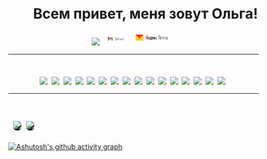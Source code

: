 <h1 style="padding-left: 50px;">Всем привет, меня зовут Ольга!</h1>

<p align="center">
    <a style="color: white; margin: 0" href="https://t.me/Kvl_Olga" target="blank" style="color: white; margin: 0">
        <img src="https://img.shields.io/badge/Telegram-2CA5E0?style=for-the-badge&logo=telegram&logoColor=white">
    </a>&nbsp;
    <a style="color: white; margin: 0" href="mailto:kovalevskayaswitch2.0@gmail.com" target="blank" style="color: white; margin: 0">
        <img src="./images/gmail.webp" style="width: 40px">
    </a>&nbsp;
    <a style="color: white; margin: 0" href="mailto:switch.to.olga@yandex.ru" target="blank" style="color: white; margin: 0">
        <img src="./images/yandex.jpg" style="width: 80px">
    </a>&nbsp;
</p>
<hr style="width: 100%" />
<br />
<p align="center">
    <img src="https://img.shields.io/badge/html5-%23E34F26.svg?style=for-the-badge&logo=html5&logoColor=white">&nbsp;
    <img src="https://img.shields.io/badge/css3-%231572B6.svg?style=for-the-badge&logo=css3&logoColor=white">&nbsp;
    <img src="https://img.shields.io/badge/SASS-hotpink.svg?style=for-the-badge&logo=SASS&logoColor=white">&nbsp;
    <img src="https://img.shields.io/badge/javascript-%23323330.svg?style=for-the-badge&logo=javascript&logoColor=%23F7DF1E">&nbsp;
    <img src="https://img.shields.io/badge/node.js-6DA55F?style=for-the-badge&logo=node.js&logoColor=white">&nbsp;
    <img src="https://img.shields.io/badge/react-%2320232a.svg?style=for-the-badge&logo=react&logoColor=%2361DAFB">&nbsp;
    <img src="https://img.shields.io/badge/redux-%23593d88.svg?style=for-the-badge&logo=redux&logoColor=white">&nbsp;
    <img src="https://img.shields.io/badge/typescript-%23007ACC.svg?style=for-the-badge&logo=typescript&logoColor=white">&nbsp;
    <img src="https://img.shields.io/badge/express.js-%23404d59.svg?style=for-the-badge&logo=express&logoColor=%2361DAFB">&nbsp;
    <img src="https://img.shields.io/badge/nestjs-%23E0234E.svg?style=for-the-badge&logo=nestjs&logoColor=white">&nbsp;
    <img src="https://img.shields.io/badge/nestjs-%23E0234E.svg?style=for-the-badge&logo=nestjs&logoColor=white">&nbsp;
    <img src="https://img.shields.io/badge/-jest-%23C21325?style=for-the-badge&logo=jest&logoColor=white">&nbsp;
    <img src="https://img.shields.io/badge/-cypress-%23E5E5E5?style=for-the-badge&logo=cypress&logoColor=058a5e">&nbsp;
    <img src="https://img.shields.io/badge/NPM-%23CB3837.svg?style=for-the-badge&logo=npm&logoColor=white">&nbsp;
    <img src="https://img.shields.io/badge/git-%23F05033.svg?style=for-the-badge&logo=git&logoColor=white">&nbsp;
    <img src="https://img.shields.io/badge/webpack-%238DD6F9.svg?style=for-the-badge&logo=webpack&logoColor=black">&nbsp;
</p>
<hr style="width: 100%" />
<br />
<table align="center" style="border-spacing: 10px; border-collapse: inherit">
    <tr style="background-color: rgb(13, 17, 23)">
        <!-- Most Used Languages -->
        <td style="padding: 0; border-radius: 7px">
            <p align="center"  style="margin: 0; paddig: 0">
                <picture>
                    <source
                        srcset="https://github-readme-stats-skyz.vercel.app/api/top-langs/?username=kovolga&layout=compact&theme=github_dark&hide_border=true"
                        media="(prefers-color-scheme: dark)"
                    />
                    <source
                        srcset="https://github-readme-stats-skyz.vercel.app/api/top-langs/?username=kovolga&layout=compact&theme=github_dark&hide_border=true"
                        media="(prefers-color-scheme: light), (prefers-color-scheme: no-preference)"
                    />
                    <img src="https://github-readme-stats.vercel.app/api/top-langs/?username=kovolga&layout=compact&theme=dark&hide_border=true" />
                </picture>
            </p>
        </td>
        <!-- GitHub Stats -->
        <td style="padding: 0; border-radius: 7px">
            <p align="center" style="margin: 0; paddig: 0">
                <picture>
                    <source
                        srcset="https://github-readme-stats-skyz.vercel.app/api?username=kovolga&show_icons=true&hide=stars,contribs&theme=github_dark&hide_border=true"
                        media="(prefers-color-scheme: dark)"
                    />
                    <source
                        srcset="https://github-readme-stats-skyz.vercel.app/api?username=kovolga&show_icons=true&hide=stars,contribs&theme=github_dark&hide_border=true"
                        media="(prefers-color-scheme: light), (prefers-color-scheme: no-preference)"
                    />
                    <img src="https://github-readme-stats.vercel.app/api?username=kovolga&show_icons=true&hide=stars,contribs&hide_border=true" />
                </picture>
            </p>
        </td>
    </tr>
</table>

[![Ashutosh's github activity graph](https://github-readme-activity-graph.vercel.app/graph?username=kovolga&theme=react-dark&bg_color=transparent&color=2f81f7&title_color=2f81f7&line=2f81f7&point=24d7ff&area_color=24d7ff&hide_border=true)](https://github.com/kovolga/github-readme-activity-graph)
